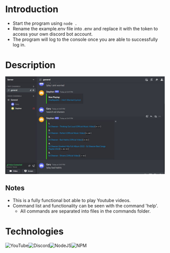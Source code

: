 # Introduction
*  Start the program using `node .`
*  Rename the example.env file into .env and replace it with the token to access your own discord bot account.
*  The program will log to the console once you are able to successfully log in.

# Description

<img width="720" alt="Overview" src="./assets/Overview.jpg">

## Notes
* This is a fully functional bot able to play Youtube videos.
* Command list and functionality can be seen with the command 'help'.
    * All commands are separated into files in the commands folder.

# Technologies
![YouTube](https://img.shields.io/badge/YouTube-%23FF0000.svg?style=for-the-badge&logo=YouTube&logoColor=white)![Discord](https://img.shields.io/badge/Discord-%237289DA.svg?style=for-the-badge&logo=discord&logoColor=white)![NodeJS](https://img.shields.io/badge/node.js-6DA55F?style=for-the-badge&logo=node.js&logoColor=white)![NPM](https://img.shields.io/badge/NPM-%23000000.svg?style=for-the-badge&logo=npm&logoColor=white)

